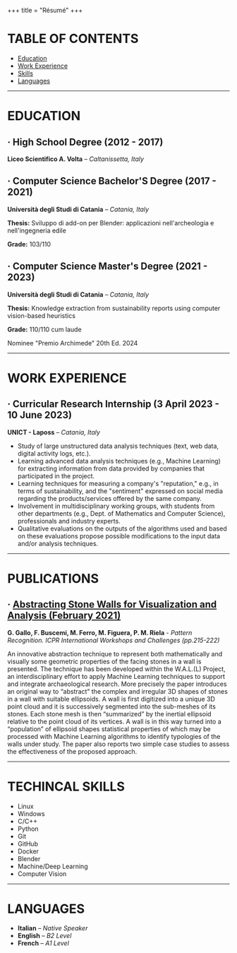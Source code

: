 +++
title = "Résumé"
+++

# TABLE OF CONTENTS
- [Education](#education)
- [Work Experience](#work-experience)
- [Skills](#skills)
- [Languages](#languages)

___


# EDUCATION

## · High School Degree (2012 - 2017)
**Liceo Scientifico A. Volta** – *Caltanissetta, Italy*

## · Computer Science Bachelor'S Degree (2017 - 2021)
**Università degli Studi di Catania** – *Catania, Italy*

**Thesis:** Sviluppo di add-on per Blender: applicazioni nell'archeologia e nell'ingegneria edile

**Grade:** 103/110

## · Computer Science Master's Degree (2021 - 2023)
**Università degli Studi di Catania** – *Catania, Italy* 

**Thesis:** Knowledge extraction from sustainability reports using computer vision-based heuristics

**Grade:** 110/110 cum laude

Nominee "Premio Archimede" 20th Ed. 2024

___

# WORK EXPERIENCE

## · Curricular Research Internship (3 April 2023 - 10 June 2023)
**UNICT - Laposs** – *Catania, Italy*

- Study of large unstructured data analysis techniques (text, web data, digital activity logs, etc.).
- Learning advanced data analysis techniques (e.g., Machine Learning) for extracting information from
data provided by companies that participated in the project.
- Learning techniques for measuring a company's "reputation," e.g., in terms of sustainability, and the
"sentiment" expressed on social media regarding the products/services offered by the same
company.
- Involvement in multidisciplinary working groups, with students from other departments (e.g., Dept. of
Mathematics and Computer Science), professionals and industry experts.
- Qualitative evaluations on the outputs of the algorithms used and based on these evaluations propose
possible modifications to the input data and/or analysis techniques.

___

# PUBLICATIONS

## · [Abstracting Stone Walls for Visualization and Analysis (February 2021)](https://www.researchgate.net/publication/349474783_Abstracting_Stone_Walls_for_Visualization_and_Analysis)
**G. Gallo, F. Buscemi, M. Ferro, M. Figuera, P. M. Riela** - *Pattern Recognition. ICPR International Workshops and Challenges (pp.215-222)*


An innovative abstraction technique to represent both mathematically and visually some geometric properties of the facing stones in a wall is presented. The technique has been developed within the W.A.L.(L) Project, an interdisciplinary effort to apply Machine Learning techniques to support and integrate archaeological research. More precisely the paper introduces an original way to “abstract” the complex and irregular 3D shapes of stones in a wall with suitable ellipsoids. A wall is first digitized into a unique 3D point cloud and it is successively segmented into the sub-meshes of its stones. Each stone mesh is then “summarized” by the inertial ellipsoid relative to the point cloud of its vertices. A wall is in this way turned into a “population” of ellipsoid shapes statistical properties of which may be processed with Machine Learning algorithms to identify typologies of the walls under study. The paper also reports two simple case studies to assess the effectiveness of the proposed approach.

___

# TECHINCAL SKILLS
- Linux
- Windows
- C/C++
- Python
- Git
- GitHub
- Docker
- Blender
- Machine/Deep Learning
- Computer Vision

___

# LANGUAGES
- **Italian** – *Native Speaker*
- **English** – *B2 Level*
- **French** – *A1 Level*

